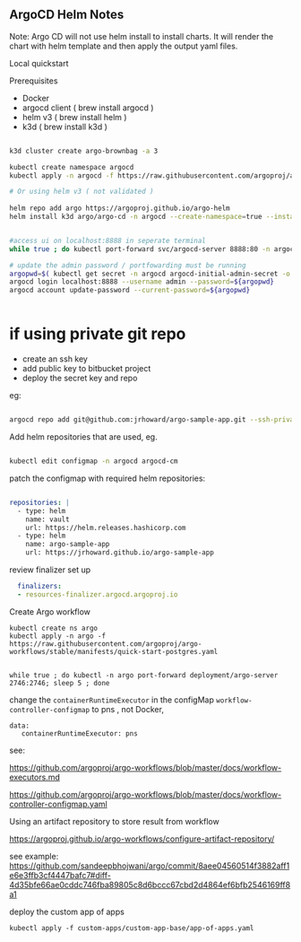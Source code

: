 ## ArgoCD Helm Notes

Note: Argo CD will not use helm install to install charts. It will render the chart with helm template and then apply the output yaml files.

Local quickstart

Prerequisites

- Docker
- argocd client ( brew install argocd )
- helm v3 ( brew install helm )
- k3d ( brew install k3d )


```sh

k3d cluster create argo-brownbag -a 3

kubectl create namespace argocd
kubectl apply -n argocd -f https://raw.githubusercontent.com/argoproj/argo-cd/stable/manifests/install.yaml

# Or using helm v3 ( not validated )
 
helm repo add argo https://argoproj.github.io/argo-helm
helm install k3d argo/argo-cd -n argocd --create-namespace=true --installCRDs=false


#access ui on localhost:8888 in seperate terminal
while true ; do kubectl port-forward svc/argocd-server 8888:80 -n argocd; sleep 5 ; done

# update the admin password / portfowarding must be running
argopwd=$( kubectl get secret -n argocd argocd-initial-admin-secret -o jsonpath='{.data.password}' | base64 -d - )
argocd login localhost:8888 --username admin --password=${argopwd}
argocd account update-password --current-password=${argopwd}



```
# if using private git repo
- create an ssh key
- add public key to bitbucket project
- deploy the secret key and repo

eg:
```sh

argocd repo add git@github.com:jrhoward/argo-sample-app.git --ssh-private-key-path ~/.ssh/id_rsa_argo

```

Add helm repositories that are used, eg.

```sh

kubectl edit configmap -n argocd argocd-cm

```

patch the configmap with required helm repositories:

```yaml

repositories: |
  - type: helm
    name: vault
    url: https://helm.releases.hashicorp.com
  - type: helm
    name: argo-sample-app
    url: https://jrhoward.github.io/argo-sample-app
```

review finalizer set up
```yaml
  finalizers:
  - resources-finalizer.argocd.argoproj.io
```

Create Argo workflow

```
kubectl create ns argo
kubectl apply -n argo -f https://raw.githubusercontent.com/argoproj/argo-workflows/stable/manifests/quick-start-postgres.yaml


while true ; do kubectl -n argo port-forward deployment/argo-server 2746:2746; sleep 5 ; done

```

change the `containerRuntimeExecutor` in the configMap `workflow-controller-configmap` to pns , not Docker, 

```
data:
   containerRuntimeExecutor: pns
```

see: 

https://github.com/argoproj/argo-workflows/blob/master/docs/workflow-executors.md

https://github.com/argoproj/argo-workflows/blob/master/docs/workflow-controller-configmap.yaml


Using an artifact repository to store result from workflow

 https://argoproj.github.io/argo-workflows/configure-artifact-repository/

see example: https://github.com/sandeepbhojwani/argo/commit/8aee04560514f3882aff1e6e3ffb3cf4447bafc7#diff-4d35bfe66ae0cddc746fba89805c8d6bccc67cbd2d4864ef6bfb2546169ff8a1


deploy the custom app of apps

```
kubectl apply -f custom-apps/custom-app-base/app-of-apps.yaml
```